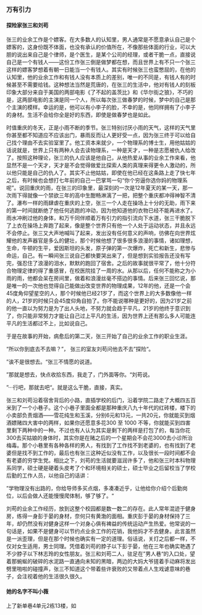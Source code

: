 ### 万有引力

#### 探险家张三和刘苟

张三的业余工作是个嫖客。在大多数人的认知里，男人通常是不愿意承认自己是个嫖客的，这身份既不体面，也没有承认的价值所在，不像那些体面的行业，可以大胆的说出来自己是个律师，是个医生，是某个公司的经理，或者干脆一点，直接说自己是一个有钱人——这份工作张三倒是做梦都在想，而且世界上有不只一个张三这样的嫖客梦想着有朝一日能当一个有钱人。其实有时候张三也蛮憋屈的，在他的认知里，他的业余工作和有钱人没有本质上的差别，唯一的不同是，有钱人有的时候甚至不需要给钱。这种想法当然是荒唐的，在张三的生活中，他对有钱人的刻板印象大部分来自于美国的两部电影《了不起的盖茨比》和《华尔街之狼》，不巧的是，这两部电影的主演是同一个人，所以每次张三做春梦的时候，梦中的自己是那个主演的模样。幸运的是，他可以有小李子的脸，不幸的是，他同样拥有了小李子的身材。生活不会给你全是好的东西，即使是做春梦也是如此。

时值重庆的冬天，正是小雨不断的季节。张三特别讨厌小雨的天气，这样的天气里你甚至都不知道应不应该出门，暴雨反而让人更好受一点，因为张三终于可以给自己找个理由不去实验室里了。他工资本来就少，一个物理系的博士生，用他姑姑的话说就是，世界上只有两种人会去读物理系，一种是天才，一种是志愿被仇人给改了。按照这种理论，张三的仇人应该是他自己，从他热爱从事的业余工作来看，他显然不是一个天才，天才是不会觉得做爱比探索人类的真理来得更令人激动的，所以他只能是自己的仇人了。其实不止他姑姑，即使在他已经在这条路上走了快七年之后，有时候也会想打七年前的自己一巴掌骂一句“你个穷逼你选你妈的物理系呢”。说回重庆的雨，在张三的印象里，最深刻的一次是12年夏天的某一天，那一次雨下得就像一个禁欲三年的高中生酣畅淋漓了一把，把整个重庆都冲得神智不清了。瀑布一样的雨肆虐在重庆的上空，张三一个人走在操场上十分的无助，雨下来的第一时间就断绝了他任何逃跑的冲动，因为他知道他的衣物已经不能再进水了。雨水冲刷过他的身体，和万千同伴顺着万有引力的指引流向下水道，张三干脆脱下了上衣在操场上奔跑了起来，像是整个世界只有他一个人处于运动状态，并且永远不会停止。张三又大声地喊叫了起来，发出没有任何意义的声响，彷佛在向世界炫耀他的发声器官是多么的健壮，那个时候他想了很多很多浪漫的事情，诸如理想，生命，牛顿的生平，爱因斯坦的头发，原子弹的第一次爆炸，死亡和新生，悲惨与命运，自己。有一瞬间张三说自己都快要哭出来了，但是想到实验报告还没有写完，强忍住了浪漫的泪水，默默的跑回了宿舍。之后的故事就很平常了，他十分符合物理定律的得了重感冒，在校医院挂了一周的水。从那以后，任何不能称之为小雨的雨，他都会呆在房间里，做着和浪漫丝毫不搭边的事情。后来张三回忆说，那是唯一的一次他也觉得自己能做出改变世界的物理成果，12年的他，还是一个会45度角仰望星空的人，那个时候他已经21岁了，而这个世界上的大多数像他一样的人，21岁的时候只会45度仰角自拍了。你不能说哪种是更好的，因为21岁之前的他一直以为努力是为了出人头地，不努力就会趋于平凡，21岁的他终于意识到了，你只能非常努力才能让自己过上平凡的生活，因为世界上还有那么多人可能连平凡的生活都过不上，比如说自己。

于是在故事的开始，病愈后的第二天，张三开始了自己的业余工作的职业生涯。

“所以你到底去不去嘛？”， 张三的室友刘苟问他去不去”探险“。

”诶不是很想去。“张三不情愿的说道。

”那就是想去，快点收拾东西，我走了，门外面等你。“刘苟说。

”···行吧，那就去吧“。就是这么干脆，直接，真实。

张三和刘苟沿着宿舍背后的小路，直插学校的后门，沿着学院二路走了大概四五百米到了一个小巷子。这个小巷子里面全都是那种重庆八九十年代的红砖楼，楼下的小卖部负责烟酒——雪花纯生和玉溪，分别6元和13元，一共20元，你就能买到烟酒嫖赌四大害中的两样，如果你还愿意多花300 至 1000 不等，你就能买到四害里剩下两种中的一种。不过也有人认为其实是剩下的两样是打包了的，每当你花300去买姑娘的身体时，其实你是在赌之后的一个星期会不会花3000去小诊所治梅毒。那个小巷里有各种各样的男人，有找到了工作找不到老婆的，也有找到了老婆但是找不到工作的，最后也有张三这种近似没有工作，以及很长一段时间都不会有老婆的穷学生党。相比之下，刘苟的生活就要滋润许多了，他和张三时本科物理系同学，硕士硬是硬着头皮考了个和环境相关的硕士，硕士毕业之后留校当了学校后勤的工作人员，以他自己的话讲：

”学物理没有出路的，你给导师多买点烟，多凑凑近乎，让他给你介绍个后勤岗位，以后会做人还能慢慢爬体制，够了够了。“

刘苟的业余工作经历，放到这整个校园都是数一数二的存在。此人常年混迹于健身房，练得一身彭于晏的身材，奈何只有黄渤的面相。重庆彭于晏的身材保持了三年，却仍然没有对健身这样一个对身心俱有裨益的传统运动产生热爱。他常说的一句话是，如果不是健身可以节约点业余工作的花销，我他妈才不去健身。此言虽然是一派歪理，但是在那个时候也确实有一定的道理。俗话说，关灯之后都一样，不仅对女生适用，男士同理。凭借着刘苟的脖子以下彭于晏，他在三年也确实艳遇了不少脖子以下林志玲的女性朋友。张三和刘苟二人，驻足在”男人巷“的入口处，望着那蜿蜒的破碎的水泥路一直通向未知的黑暗，两边的大妈大爷搓着手动麻将发出劈里啪啦的碰撞声，张三不知道这个带着些许衰败的又带着点人生戏谑意味的巷子，会注视着他的生活很久很久。

#### 她的名字不叫小薇

上了新单巷4单元2栋13楼，如